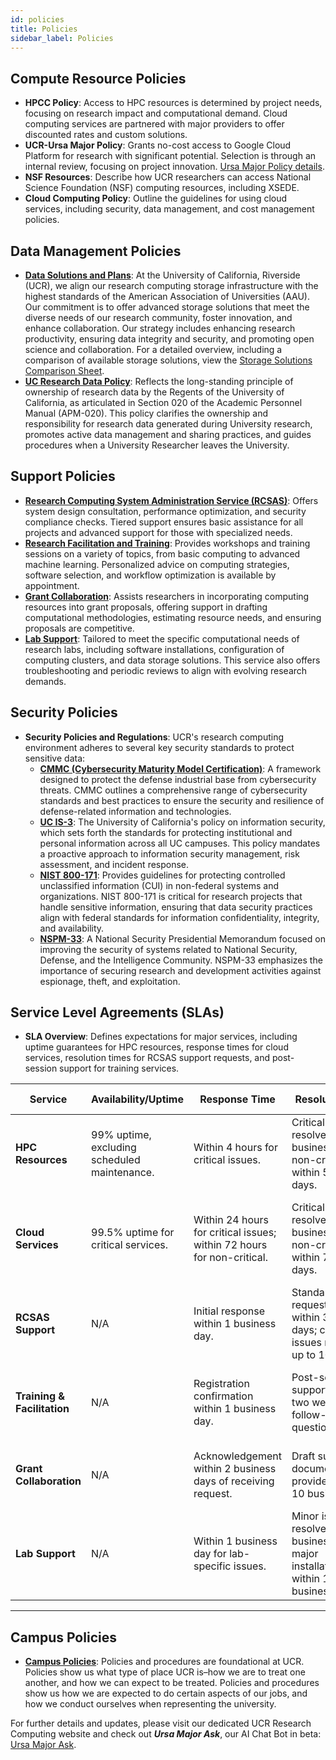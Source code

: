```yaml
---
id: policies
title: Policies
sidebar_label: Policies
---
```


## Compute Resource Policies

- **HPCC Policy**: Access to HPC resources is determined by project needs, focusing on research impact and computational demand. Cloud computing services are partnered with major providers to offer discounted rates and custom solutions.
- **UCR-Ursa Major Policy**: Grants no-cost access to Google Cloud Platform for research with significant potential. Selection is through an internal review, focusing on project innovation. [Ursa Major Policy details](../Knowledge_Base/Ursa_Major_Policy.md).
- **NSF Resources**: Describe how UCR researchers can access National Science Foundation (NSF) computing resources, including XSEDE.
- **Cloud Computing Policy**: Outline the guidelines for using cloud services, including security, data management, and cost management policies.

## Data Management Policies

- [**Data Solutions and Plans**](https://ucr-research-computing.github.io/pages/storage-overview.html#storage-overview): At the University of California, Riverside (UCR), we align our research computing storage infrastructure with the highest standards of the American Association of Universities (AAU). Our commitment is to offer advanced storage solutions that meet the diverse needs of our research community, foster innovation, and enhance collaboration. Our strategy includes enhancing research productivity, ensuring data integrity and security, and promoting open science and collaboration. For a detailed overview, including a comparison of available storage solutions, view the [Storage Solutions Comparison Sheet](https://ucr-research-computing.github.io/pages/storage-overview.html#storage-overview).
- **[UC Research Data Policy](https://policy.ucop.edu/doc/2500700/ResearchData)**: Reflects the long-standing principle of ownership of research data by the Regents of the University of California, as articulated in Section 020 of the Academic Personnel Manual (APM-020). This policy clarifies the ownership and responsibility for research data generated during University research, promotes active data management and sharing practices, and guides procedures when a University Researcher leaves the University.

## Support Policies

- [**Research Computing System Administration Service (RCSAS)**](https://ucr-research-computing.github.io/pages/research_infrastructure_support.html): Offers system design consultation, performance optimization, and security compliance checks. Tiered support ensures basic assistance for all projects and advanced support for those with specialized needs.
- [**Research Facilitation and Training**](https://ucr-research-computing.github.io/pages/research_facilitation.html): Provides workshops and training sessions on a variety of topics, from basic computing to advanced machine learning. Personalized advice on computing strategies, software selection, and workflow optimization is available by appointment.
- [**Grant Collaboration**](https://ucr-research-computing.github.io/pages/grant_colab.html): Assists researchers in incorporating computing resources into grant proposals, offering support in drafting computational methodologies, estimating resource needs, and ensuring proposals are competitive.
- [**Lab Support**](https://ucr-research-computing.github.io/pages/lab-support.html): Tailored to meet the specific computational needs of research labs, including software installations, configuration of computing clusters, and data storage solutions. This service also offers troubleshooting and periodic reviews to align with evolving research demands.

## Security Policies

- **Security Policies and Regulations**: UCR's research computing environment adheres to several key security standards to protect sensitive data:
    - **[CMMC (Cybersecurity Maturity Model Certification)](https://dodcio.defense.gov/CMMC/Model/)**: A framework designed to protect the defense industrial base from cybersecurity threats. CMMC outlines a comprehensive range of cybersecurity standards and best practices to ensure the security and resilience of defense-related information and technologies.
    - **[UC IS-3](http://policy.ucop.edu/doc/7000543/BFB-IS-3)**: The University of California's policy on information security, which sets forth the standards for protecting institutional and personal information across all UC campuses. This policy mandates a proactive approach to information security management, risk assessment, and incident response.
    - **[NIST 800-171](https://www.nist.gov/blogs/manufacturing-innovation-blog/what-nist-sp-800-171-and-who-needs-follow-it-0)**: Provides guidelines for protecting controlled unclassified information (CUI) in non-federal systems and organizations. NIST 800-171 is critical for research projects that handle sensitive information, ensuring that data security practices align with federal standards for information confidentiality, integrity, and availability.
    - **[NSPM-33](https://trumpwhitehouse.archives.gov/presidential-actions/presidential-memorandum-united-states-government-supported-research-development-national-security-policy/)**: A National Security Presidential Memorandum focused on improving the security of systems related to National Security, Defense, and the Intelligence Community. NSPM-33 emphasizes the importance of securing research and development activities against espionage, theft, and exploitation.


## Service Level Agreements (SLAs)

- **SLA Overview**: Defines expectations for major services, including uptime guarantees for HPC resources, response times for cloud services, resolution times for RCSAS support requests, and post-session support for training services.


| Service                 | Availability/Uptime       | Response Time          | Resolution Time        | Additional Support                          |
|-------------------------|---------------------------|------------------------|------------------------|---------------------------------------------|
| **HPC Resources**       | 99% uptime, excluding scheduled maintenance. | Within 4 hours for critical issues. | Critical issues resolved within 1 business day; non-critical within 5 business days. | Scheduled consultation for optimization every 6 months. |
| **Cloud Services**      | 99.5% uptime for critical services. | Within 24 hours for critical issues; within 72 hours for non-critical. | Critical issues resolved within 2 business days; non-critical within 7 business days. | Access to cloud management tools and best practices workshops. |
| **RCSAS Support**       | N/A | Initial response within 1 business day. | Standard requests resolved within 3 business days; complex issues may take up to 10. | Ongoing system performance monitoring and alerts. |
| **Training & Facilitation** | N/A | Registration confirmation within 1 business day. | Post-session support for up to two weeks for follow-up questions. | Access to recorded sessions and materials post-workshop. |
| **Grant Collaboration** | N/A | Acknowledgement within 2 business days of receiving request. | Draft support documents provided within 10 business days. | Assistance in identifying potential funding opportunities. |
| **Lab Support**         | N/A | Within 1 business day for lab-specific issues. | Minor issues resolved within 3 business days; major installations/setup within 15 business days. | Periodic review of lab computing needs every 12 months. |

---

## Campus Policies

- **[Campus Policies](https://compliance.ucr.edu/policies)**: Policies and procedures are foundational at UCR.  Policies show us what type of place UCR is–how we are to treat one another, and how we can expect to be treated.  Policies and procedures show us how we are expected to do certain aspects of our jobs, and how we conduct ourselves when representing the university.

For further details and updates, please visit our dedicated UCR Research Computing website and check out ***Ursa Major Ask***, our AI Chat Bot in beta: [Ursa Major Ask](http://34.70.75.7:3000/chatbot/0528881e-633f-4e5a-a6df-7a41e74df4e7).


